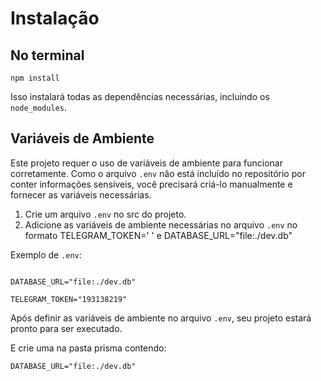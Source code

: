 # Instalação

## No terminal  
```
npm install
```

Isso instalará todas as dependências necessárias, incluindo os `node_modules`.

## Variáveis de Ambiente

Este projeto requer o uso de variáveis de ambiente para funcionar corretamente. Como o arquivo `.env` não está incluído no repositório por conter informações sensíveis, você precisará criá-lo manualmente e fornecer as variáveis necessárias.

1. Crie um arquivo `.env` no src do projeto.
2. Adicione as variáveis de ambiente necessárias no arquivo `.env` no formato TELEGRAM_TOKEN='  ' e DATABASE_URL="file:./dev.db" 
   
Exemplo de `.env`:

```

DATABASE_URL="file:./dev.db"

TELEGRAM_TOKEN="193138219"
```

Após definir as variáveis de ambiente no arquivo `.env`, seu projeto estará pronto para ser executado.  

E crie uma na pasta prisma contendo:

```
DATABASE_URL="file:./dev.db"
```
